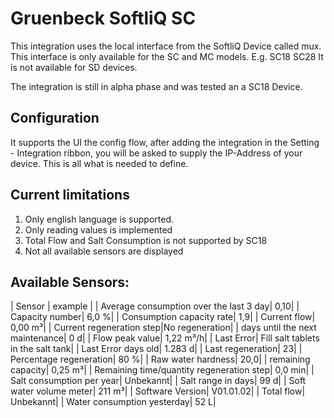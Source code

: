 # Gruenbeck SoftliQ SC

This integration uses the local interface from the SoftliQ Device called mux.
This interface is only available for the SC and MC models. E.g. SC18 SC28
It is not available for SD devices. 

The integration is still in alpha phase and was tested an a SC18 Device. 

## Configuration

It supports the UI the config flow, after adding the integration in the Setting - Integration ribbon, you will be asked to supply the IP-Address of your device. 
This is all what is needed to define.

## Current limitations
1. Only english language is supported.
1. Only reading values is implemented
1. Total Flow and Salt Consumption is not supported by SC18
1. Not all available sensors are displayed

## Available Sensors:

| Sensor | example |
| Average consumption over the last 3 day| 0,10| 
| Capacity number| 6,0 %| 
| Consumption capacity rate| 1,9| 
| Current flow| 0,00 m³| 
| Current regeneration step|No regeneration| 
| days until the next maintenance| 0 d| 
| Flow peak value| 1,22 m³/h| 
| Last Error| Fill salt tablets in the salt tank| 
| Last Error days old| 1.283 d| 
| Last regeneration| 23| 
| Percentage regeneration| 80 %| 
| Raw water hardness| 20,0| 
| remaining capacity| 0,25 m³| 
| Remaining time/quantity regeneration step| 0,0 min| 
| Salt consumption per year| Unbekannt| 
| Salt range in days| 99 d| 
| Soft water volume meter| 211 m³| 
| Software Version| V01.01.02| 
| Total flow| Unbekannt| 
| Water consumption yesterday| 52 L| 